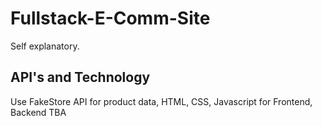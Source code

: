 # Fullstack-E-Comm-Site
Self explanatory.

## API's and Technology
Use FakeStore API for product data, HTML, CSS, Javascript for Frontend, Backend TBA
